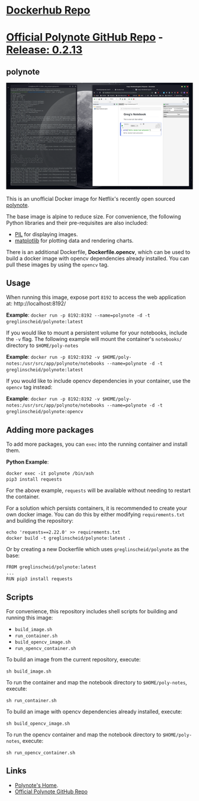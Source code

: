 # [Dockerhub Repo](https://hub.docker.com/r/greglinscheid/polynote)
# [Official Polynote GitHub Repo](https://github.com/polynote/polynote) - [Release: 0.2.13](https://github.com/polynote/polynote/releases/tag/0.2.13)

## polynote
![Running Polynote Container](https://github.com/Vilos92/polynote/raw/master/example.png?raw=true?raw=true "Running Polynote Container")

This is an unofficial Docker image for Netflix's recently open sourced [polynote](https://polynote.org/).

The base image is alpine to reduce size. For convenience, the following Python libraries and their pre-requisites are also included:
- [PIL](https://pillow.readthedocs.io/en/stable/) for displaying images.
- [matplotlib](https://matplotlib.org/) for plotting data and rendering charts.

There is an additional Dockerfile, **Dockerfile.opencv**, which can be used to build a docker image with opencv dependencies already installed. You can pull these images by using the `opencv` tag.

## Usage
When running this image, expose port `8192` to access the web application at: http://localhost:8192/

**Example**: `docker run -p 8192:8192 --name=polynote -d -t greglinscheid/polynote:latest`

If you would like to mount a persistent volume for your notebooks, include the `-v` flag. The following example will mount the container's `notebooks/` directory to `$HOME/poly-notes`

**Example**: `docker run -p 8192:8192 -v $HOME/poly-notes:/usr/src/app/polynote/notebooks --name=polynote -d -t greglinscheid/polynote:latest`

If you would like to include opencv dependencies in your container, use the `opencv` tag instead:

**Example**: `docker run -p 8192:8192 -v $HOME/poly-notes:/usr/src/app/polynote/notebooks --name=polynote -d -t greglinscheid/polynote:opencv`

## Adding more packages
To add more packages, you can `exec` into the running container and install them.

**Python Example**:
```
docker exec -it polynote /bin/ash
pip3 install requests
```

For the above example, `requests` will be available without needing to restart the container.

For a solution which persists containers, it is recommended to create your own docker image. You can do this by either modifying `requirements.txt` and building the repository:

```
echo 'requests==2.22.0' >> requirements.txt
docker build -t greglinscheid/polynote:latest .
```

Or by creating a new Dockerfile which uses `greglinscheid/polynote` as the base:

```
FROM greglinscheid/polynote:latest
...
RUN pip3 install requests
```

## Scripts
For convenience, this repository includes shell scripts for building and running this image:
- `build_image.sh`
- `run_container.sh`
- `build_opencv_image.sh`
- `run_opencv_container.sh`

To build an image from the current repository, execute:

`sh build_image.sh`

To run the container and map the notebook directory to `$HOME/poly-notes`, execute:

`sh run_container.sh`

To build an image with opencv dependencies already installed, execute:

`sh build_opencv_image.sh`

To run the opencv container and map the notebook directory to `$HOME/poly-notes`, execute:

`sh run_opencv_container.sh`


## Links
- [Polynote's Home](https://polynote.org/).
- [Official Polynote GitHub Repo](https://github.com/polynote/polynote)
